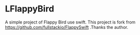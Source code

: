 LFlappyBird
=====================

A simple project of Flappy Bird use swift. This project is fork from https://github.com/fullstackio/FlappySwift .Thanks the author.
